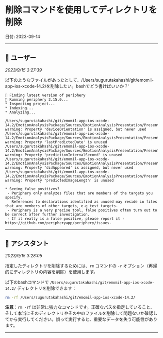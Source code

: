 # 削除コマンドを使用してディレクトリを削除

日付: 2023-09-14

---

## 👤 ユーザー
*2023/9/15 3:27:39*

以下のようなファイルがあったとして、/Users/sugurutakahashi/git/emomil-app-ios-xcode-14.2/を削除したい。bashでどう書けばいいか？’
```
🌱 Finding latest version of periphery
🌱 Running periphery 2.15.0...
* Inspecting project...
* Indexing...
* Analyzing...

/Users/sugurutakahashi/git/emomil-app-ios-xcode-14.2/EmotionAnalysisPackage/Sources/EmotionAnalysisPresentation/Presentation/VideoStreamView/CameraPreview.swift:13:9: warning: Property 'deviceOrientation' is assigned, but never used
/Users/sugurutakahashi/git/emomil-app-ios-xcode-14.2/EmotionAnalysisPackage/Sources/EmotionAnalysisPresentation/Presentation/VideoStreamView/VideoStreamPresenter.swift:15:17: warning: Property 'lastPredictedDate' is unused
/Users/sugurutakahashi/git/emomil-app-ios-xcode-14.2/EmotionAnalysisPackage/Sources/EmotionAnalysisPresentation/Presentation/VideoStreamView/VideoStreamPresenter.swift:16:17: warning: Property 'predictionIntervalSecond' is unused
/Users/sugurutakahashi/git/emomil-app-ios-xcode-14.2/EmotionAnalysisPackage/Sources/EmotionAnalysisPresentation/Presentation/VideoStreamView/VideoStreamView.swift:10:24: warning: Property 'didAppeared' is assigned, but never used
/Users/sugurutakahashi/git/emomil-app-ios-xcode-14.2/EmotionAnalysisPackage/Sources/EmotionAnalysisPresentation/Presentation/VideoStreamView/VideoStreamView.swift:13:17: warning: Property 'predictedImageLength' is unused

* Seeing false positives?
 - Periphery only analyzes files that are members of the targets you specify.
   References to declarations identified as unused may reside in files that are members of other targets, e.g test targets.
 - Periphery is a very precise tool, false positives often turn out to be correct after further investigation.
 - If it really is a false positive, please report it - https://github.com/peripheryapp/periphery/issues.
```

---

## 🤖 アシスタント
*2023/9/15 3:28:05*

指定したディレクトリを削除するためには、`rm` コマンドの `-r` オプション（再帰的にディレクトリの内容を削除）を使用します。

以下のbashコマンドで `/Users/sugurutakahashi/git/emomil-app-ios-xcode-14.2/` ディレクトリを削除できます：

```bash
rm -rf /Users/sugurutakahashi/git/emomil-app-ios-xcode-14.2/
```

**注意**：`rm -rf` は非常に強力なコマンドです。正確なパスを指定していること、そして本当にそのディレクトリやその中のファイルを削除して問題ないか確認してから実行してください。誤って実行すると、重要なデータを失う可能性があります。

---
